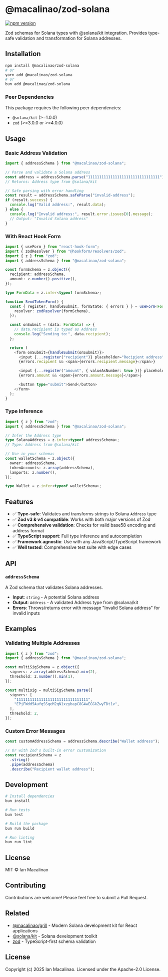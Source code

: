 # @macalinao/zod-solana

[![npm version](https://img.shields.io/npm/v/@macalinao/zod-solana.svg)](https://www.npmjs.com/package/@macalinao/zod-solana)

Zod schemas for Solana types with @solana/kit integration. Provides type-safe validation and transformation for Solana addresses.

## Installation

```bash
npm install @macalinao/zod-solana
# or
yarn add @macalinao/zod-solana
# or
bun add @macalinao/zod-solana
```

### Peer Dependencies

This package requires the following peer dependencies:

- `@solana/kit` (>=1.0.0)
- `zod` (>=3.0.0 or >=4.0.0)

## Usage

### Basic Address Validation

```typescript
import { addressSchema } from "@macalinao/zod-solana";

// Parse and validate a Solana address
const address = addressSchema.parse("11111111111111111111111111111111");
// Returns: Address type from @solana/kit

// Safe parsing with error handling
const result = addressSchema.safeParse("invalid-address");
if (result.success) {
  console.log("Valid address:", result.data);
} else {
  console.log("Invalid address:", result.error.issues[0].message);
  // Output: "Invalid Solana address"
}
```

### With React Hook Form

```typescript
import { useForm } from "react-hook-form";
import { zodResolver } from "@hookform/resolvers/zod";
import { z } from "zod";
import { addressSchema } from "@macalinao/zod-solana";

const formSchema = z.object({
  recipient: addressSchema,
  amount: z.number().positive(),
});

type FormData = z.infer<typeof formSchema>;

function SendTokenForm() {
  const { register, handleSubmit, formState: { errors } } = useForm<FormData>({
    resolver: zodResolver(formSchema),
  });

  const onSubmit = (data: FormData) => {
    // data.recipient is typed as Address
    console.log("Sending to:", data.recipient);
  };

  return (
    <form onSubmit={handleSubmit(onSubmit)}>
      <input {...register("recipient")} placeholder="Recipient address" />
      {errors.recipient && <span>{errors.recipient.message}</span>}

      <input {...register("amount", { valueAsNumber: true })} placeholder="Amount" />
      {errors.amount && <span>{errors.amount.message}</span>}

      <button type="submit">Send</button>
    </form>
  );
}
```

### Type Inference

```typescript
import { z } from "zod";
import { addressSchema } from "@macalinao/zod-solana";

// Infer the Address type
type SolanaAddress = z.infer<typeof addressSchema>;
// Type: Address from @solana/kit

// Use in your schemas
const walletSchema = z.object({
  owner: addressSchema,
  tokenAccounts: z.array(addressSchema),
  lamports: z.number(),
});

type Wallet = z.infer<typeof walletSchema>;
```

## Features

- ✅ **Type-safe**: Validates and transforms strings to Solana `Address` type
- ✅ **Zod v3 & v4 compatible**: Works with both major versions of Zod
- ✅ **Comprehensive validation**: Checks for valid base58 encoding and address format
- ✅ **TypeScript support**: Full type inference and autocompletion
- ✅ **Framework agnostic**: Use with any JavaScript/TypeScript framework
- ✅ **Well tested**: Comprehensive test suite with edge cases

## API

### `addressSchema`

A Zod schema that validates Solana addresses.

- **Input**: `string` - A potential Solana address
- **Output**: `Address` - A validated Address type from @solana/kit
- **Errors**: Throws/returns error with message "Invalid Solana address" for invalid inputs

## Examples

### Validating Multiple Addresses

```typescript
import { z } from "zod";
import { addressSchema } from "@macalinao/zod-solana";

const multiSigSchema = z.object({
  signers: z.array(addressSchema).min(2),
  threshold: z.number().min(1),
});

const multisig = multiSigSchema.parse({
  signers: [
    "11111111111111111111111111111111",
    "EPjFWdd5AufqSSqeM2qN1xzybapC8G4wEGGkZwyTDt1v",
  ],
  threshold: 2,
});
```

### Custom Error Messages

```typescript
const customAddressSchema = addressSchema.describe("Wallet address");

// Or with Zod's built-in error customization
const recipientSchema = z
  .string()
  .pipe(addressSchema)
  .describe("Recipient wallet address");
```

## Development

```bash
# Install dependencies
bun install

# Run tests
bun test

# Build the package
bun run build

# Run linting
bun run lint
```

## License

MIT © Ian Macalinao

## Contributing

Contributions are welcome! Please feel free to submit a Pull Request.

## Related

- [@macalinao/grill](https://github.com/macalinao/grill) - Modern Solana development kit for React applications
- [@solana/kit](https://github.com/solana-developers/solana-kit) - Solana development toolkit
- [zod](https://github.com/colinhacks/zod) - TypeScript-first schema validation

## License

Copyright (c) 2025 Ian Macalinao. Licensed under the Apache-2.0 License.
